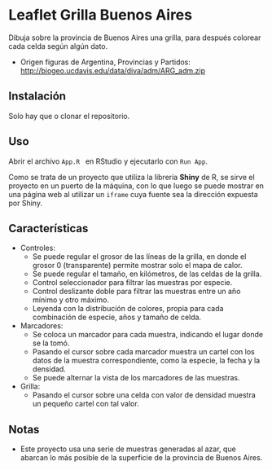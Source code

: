 # Leaflet Grilla Buenos Aires
Dibuja sobre la provincia de Buenos Aires una grilla, para después colorear cada celda según algún dato.

* Origen figuras de Argentina, Provincias y Partidos: http://biogeo.ucdavis.edu/data/diva/adm/ARG_adm.zip

## Instalación
Solo hay que o clonar el repositorio.

## Uso
Abrir el archivo `App.R ` en RStudio y ejecutarlo con `Run App`.

Como se trata de un proyecto que utiliza la librería **Shiny** de R, se sirve el proyecto en un puerto de la máquina, con lo que luego se puede mostrar en una página web al utilizar un `iframe` cuya fuente sea la dirección expuesta por Shiny.

## Características
* Controles:
    * Se puede regular el grosor de las líneas de la grilla, en donde el grosor 0 (transparente) permite mostrar solo el mapa de calor.
    * Se puede regular el tamaño, en kilómetros, de las celdas de la grilla.
    * Control seleccionador para filtrar las muestras por especie.
    * Control deslizante doble para filtrar las muestras entre un año mínimo y otro máximo.
    * Leyenda con la distribución de colores, propia para cada combinación de especie, años y tamaño de celda.
* Marcadores:
    * Se coloca un marcador para cada muestra, indicando el lugar donde se la tomó.
    * Pasando el cursor sobre cada marcador muestra un cartel con los datos de la muestra correspondiente, como la especie, la fecha y la densidad.
    * Se puede alternar la vista de los marcadores de las muestras.
* Grilla:
    * Pasando el cursor sobre una celda con valor de densidad muestra un pequeño cartel con tal valor.

## Notas
* Este proyecto usa una serie de muestras generadas al azar, que abarcan lo más posible de la superficie de la provincia de Buenos Aires.
